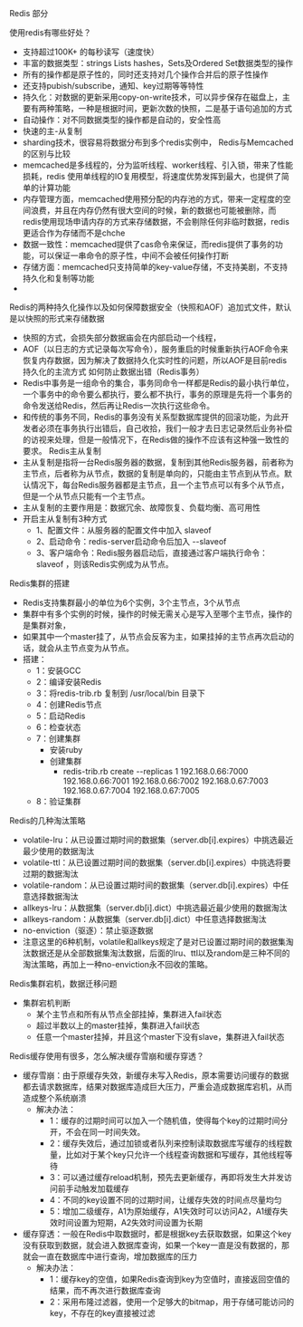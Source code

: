 Redis 部分

使用redis有哪些好处？
  + 支持超过100K+ 的每秒读写（速度快）
  + 丰富的数据类型：strings Lists hashes，Sets及Ordered Set数据类型的操作
  + 所有的操作都是原子性的，同时还支持对几个操作合并后的原子性操作
  + 还支持pubish/subscribe，通知、key过期等等特性
  + 持久化：对数据的更新采用copy-on-write技术，可以异步保存在磁盘上，主要有两种策略，一种是根据时间，更新次数的快照，二是基于语句追加的方式
  + 自动操作：对不同数据类型的操作都是自动的，安全性高
  + 快速的主-从复制
  + sharding技术，很容易将数据分布到多个redis实例中，
Redis与Memcached的区别与比较
  + memcached是多线程的，分为监听线程、worker线程、引入锁，带来了性能损耗，redis 使用单线程的IO复用模型，将速度优势发挥到最大，也提供了简单的计算功能
  + 内存管理方面，memcached使用预分配的内存池的方式，带来一定程度的空间浪费，并且在内存仍然有很大空间的时候，新的数据也可能被删除，而redis使用现场申请内存的方式来存储数据，不会剔除任何非临时数据，redis更适合作为存储而不是chche
  + 数据一致性：memcached提供了cas命令来保证，而redis提供了事务的功能，可以保证一串命令的原子性，中间不会被任何操作打断
  + 存储方面：memcached只支持简单的key-value存储，不支持美剧，不支持持久化和复制等功能
  +
Redis的两种持久化操作以及如何保障数据安全（快照和AOF）追加式文件，默认是以快照的形式来存储数据
  + 快照的方式，会损失部分数据庙会在内部启动一个线程，
  + AOF（以日志的方式记录每次写命令），服务重启的时候重新执行AOF命令来恢复内存数据，因为解决了数据持久化实时性的问题，所以AOF是目前redis持久化的主流方式
如何防止数据出错（Redis事务）
  + Redis中事务是一组命令的集合，事务同命令一样都是Redis的最小执行单位，一个事务中的命令要么都执行，要么都不执行，事务的原理是先将一个事务的命令发送给Redis，然后再让Redis一次执行这些命令。
  + 和传统的事务不同，Redis的事务没有关系型数据库提供的回滚功能，为此开发者必须在事务执行出错后，自己收拾，我们一般才去日志记录然后业务补偿的访视来处理，但是一般情况下，在Redis做的操作不应该有这种强一致性的要求。
Redis主从复制
  + 主从复制是指将一台Redis服务器的数据，复制到其他Redis服务器，前者称为主节点，后者称为从节点，数据的复制是单向的，只能由主节点到从节点。默认情况下，每台Redis服务器都是主节点，且一个主节点可以有多个从节点，但是一个从节点只能有一个主节点。
  + 主从复制的主要作用是：数据冗余、故障恢复、负载均衡、高可用性
  + 开启主从复制有3种方式
    + 1、配置文件：从服务器的配置文件中加入 slaveof <masterip> <masterport>
    + 2、启动命令：redis-server启动命令后加入 --slaveof <masterip> <masterport>
    + 3、客户端命令：Redis服务器启动后，直接通过客户端执行命令：slaveof <masterip> <masterport>，则该Redis实例成为从节点。


Redis集群的搭建
  + Redis支持集群最小的单位为6个实例，3个主节点，3个从节点
  + 集群中有多个实例的时候，操作的时候无需关心是写入至哪个主节点，操作的是集群对象，
  + 如果其中一个master挂了，从节点会反客为主，如果挂掉的主节点再次启动的话，就会从主节点变为从节点。
  + 搭建：
    + 1：安装GCC
    + 2：编译安装Redis
    + 3：将redis-trib.rb 复制到 /usr/local/bin 目录下
    + 4：创建Redis节点
    + 5：启动Redis
    + 6：检查状态
    + 7：创建集群
      + 安装ruby
      + 创建集群
        + redis-trib.rb  create  --replicas  1  192.168.0.66:7000 192.168.0.66:7001 192.168.0.66:7002 192.168.0.67:7003 192.168.0.67:7004 192.168.0.67:7005
    + 8：验证集群

Redis的几种淘汰策略
+ volatile-lru：从已设置过期时间的数据集（server.db[i].expires）中挑选最近最少使用的数据淘汰
+ volatile-ttl：从已设置过期时间的数据集（server.db[i].expires）中挑选将要过期的数据淘汰
+ volatile-random：从已设置过期时间的数据集（server.db[i].expires）中任意选择数据淘汰
+ allkeys-lru：从数据集（server.db[i].dict）中挑选最近最少使用的数据淘汰
+ allkeys-random：从数据集（server.db[i].dict）中任意选择数据淘汰
+ no-enviction（驱逐）：禁止驱逐数据
+ 注意这里的6种机制，volatile和allkeys规定了是对已设置过期时间的数据集淘汰数据还是从全部数据集淘汰数据，后面的lru、ttl以及random是三种不同的淘汰策略，再加上一种no-enviction永不回收的策略。


Redis集群宕机，数据迁移问题
  + 集群宕机判断
    + 某个主节点和所有从节点全部挂掉，集群进入fail状态
    + 超过半数以上的master挂掉，集群进入fail状态
    + 任意一个master挂掉，并且这个master下没有slave，集群进入fail状态

Redis缓存使用有很多，怎么解决缓存雪崩和缓存穿透？
  + 缓存雪崩：由于原缓存失效，新缓存未写入Redis，原本需要访问缓存的数据都去请求数据库，结果对数据库造成巨大压力，严重会造成数据库宕机，从而造成整个系统崩溃
    + 解决办法：
      + 1：缓存的过期时间可以加入一个随机值，使得每个key的过期时间分开，不会在同一时间失效。
      + 2：缓存失效后，通过加锁或者队列来控制读取数据库写缓存的线程数量，比如对于某个key只允许一个线程查询数据和写缓存，其他线程等待
      + 3：可以通过缓存reload机制，预先去更新缓存，再即将发生大并发访问前手动触发加载缓存
      + 4：不同的key设置不同的过期时间，让缓存失效的时间点尽量均匀
      + 5：增加二级缓存，A1为原始缓存，A1失效时可以访问A2，A1缓存失效时间设置为短期，A2失效时间设置为长期
  + 缓存穿透：一般在Redis中取数据时，都是根据key去获取数据，如果这个key没有获取到数据，就会进入数据库查询，如果一个key一直是没有数据的，那就会一直在数据库中进行查询，增加数据库的压力
    + 解决办法：
      + 1：缓存key的空值，如果Redis查询到key为空值时，直接返回空值的结果，而不再次进行数据库查询
      + 2：采用布隆过滤器，使用一个足够大的bitmap，用于存储可能访问的key，不存在的key直接被过滤
